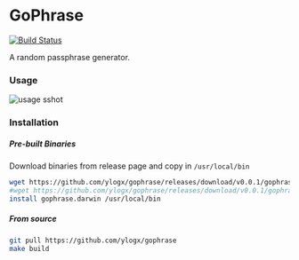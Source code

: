 GoPhrase
========

[![Build Status](https://travis-ci.com/ylogx/gophrase.svg?branch=master)](https://travis-ci.com/ylogx/gophrase)

A random passphrase generator.

### Usage

![usage sshot][usage-sshot]


[usage-sshot]: https://i.imgur.com/o8WUS0o.png

### Installation

##### Pre-built Binaries
Download binaries from release page and copy in `/usr/local/bin`

```bash
wget https://github.com/ylogx/gophrase/releases/download/v0.0.1/gophrase.darwin
#wget https://github.com/ylogx/gophrase/releases/download/v0.0.1/gophrase.amd64
install gophrase.darwin /usr/local/bin
```

##### From source
```bash
git pull https://github.com/ylogx/gophrase
make build
```
